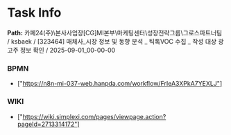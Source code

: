 # Task Info

**Path:** 카페24(주)\본사사업장\[CG]MI본부\마케팅센터\성장전략그룹\그로스파트너팀 / ksbaek / [323464] 매체사_시장 정보 및 동향 분석 _ 틱톡VOC 수집 _ 작성 대상 광고주 정보 확인 / 2025-09-01_00-00-00

### BPMN
- ["https://n8n-mi-037-web.hanpda.com/workflow/FrIeA3XPkA7YEXLJ"]

### WIKI
- ["https://wiki.simplexi.com/pages/viewpage.action?pageId=2713314172"]

